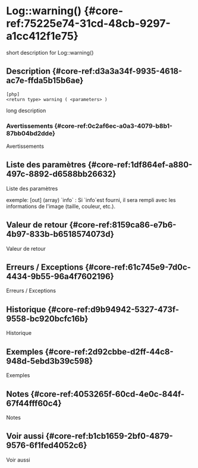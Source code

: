 # Log::warning() {#core-ref:75225e74-31cd-48cb-9297-a1cc412f1e75}

<div class="short-description">
<span class="fixme template">short description for Log::warning()</span>
</div>
<!--
<div class="applicability">
Obsolète depuis #.#.#
</div>
-->

## Description {#core-ref:d3a3a34f-9935-4618-ac7e-ffda5b15b6ae}

    [php]
    <return type> warning ( <parameters> )

<span class="fixme template">long description</span>

### Avertissements {#core-ref:0c2af6ec-a0a3-4079-b8b1-87bb04bd2dde}

<span class="fixme template">Avertissements</span>

## Liste des paramètres {#core-ref:1df864ef-a880-497c-8892-d6588bb26632}

<span class="fixme template">Liste des paramètres</span>

<div class="fixme template">
exemple:  
[out] (array) `info`
:   Si `info`est fourni, il sera rempli avec les informations de l'image (taille, couleur, etc.).
</div>

## Valeur de retour {#core-ref:8159ca86-e7b6-4b97-833b-b6518574073d}

<span class="fixme template">Valeur de retour</span>

## Erreurs / Exceptions {#core-ref:61c745e9-7d0c-4434-9b55-96a4f7602196}

<span class="fixme template">Erreurs / Exceptions</span>

## Historique {#core-ref:d9b94942-5327-473f-9558-bc920bcfc16b}

<span class="fixme template">Historique</span>

## Exemples {#core-ref:2d92cbbe-d2ff-44c8-948d-5ebd3b39c598}

<span class="fixme template">Exemples</span>

## Notes {#core-ref:4053265f-60cd-4e0c-844f-67f44fff60c4}

<span class="fixme template">Notes</span>

## Voir aussi {#core-ref:b1cb1659-2bf0-4879-9576-6f1fed4052c6}

<span class="fixme template">Voir aussi</span>

